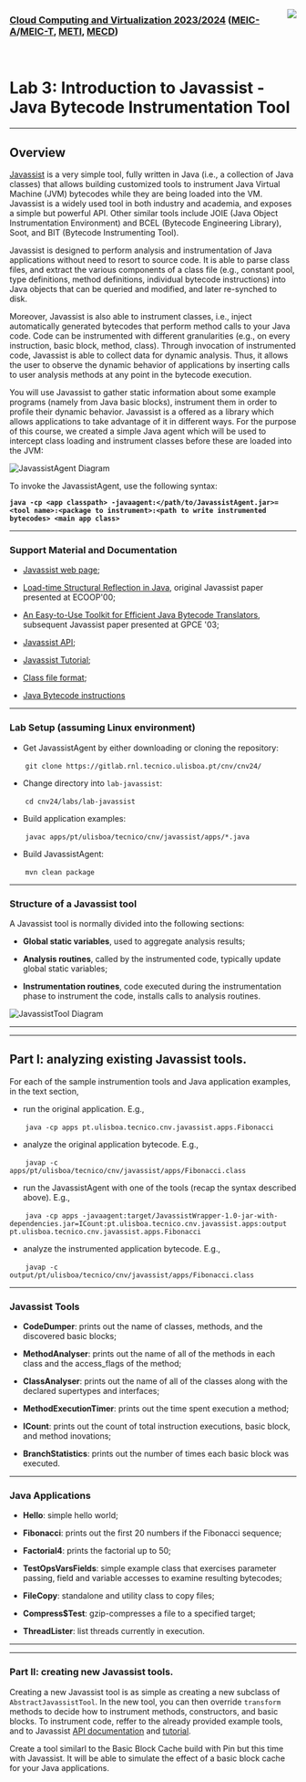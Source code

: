 <a href="https://dei.tecnico.ulisboa.pt/"><img style="float: right;" src="../../res/logodei.png"></a>

### [Cloud Computing and Virtualization 2023/2024](https://fenix.tecnico.ulisboa.pt/disciplinas/AVExe23/2023-2024/2-semestre) ([MEIC-A](https://fenix.tecnico.ulisboa.pt/cursos/meic-a)/[MEIC-T](https://fenix.tecnico.ulisboa.pt/meic-t), [METI](https://fenix.tecnico.ulisboa.pt/merc), [MECD](https://fenix.tecnico.ulisboa.pt/cursos/mecd))

&nbsp;
&nbsp;
&nbsp;
&nbsp;

# Lab 3: Introduction to Javassist - Java Bytecode Instrumentation Tool

---

## Overview


[Javassist](https://www.javassist.org/) is a very simple tool, fully written in Java (i.e., a collection of Java classes) that allows building customized tools to instrument Java Virtual Machine (JVM) bytecodes while they are being loaded into the VM. Javassist is a widely used tool in both industry and academia, and exposes a simple but powerful API. Other similar tools include JOIE (Java Object Instrumentation Environment) and BCEL (Bytecode Engineering Library), Soot, and BIT (Bytecode Instrumenting Tool).

Javassist is designed to perform analysis and instrumentation of Java applications without need to resort to source code. It is able to parse class files, and extract the various components of a class file (e.g., constant pool, type definitions, method definitions, individual bytecode instructions) into Java objects that can be queried and modified, and later re-synched to disk.

Moreover, Javassist is also able to instrument classes, i.e., inject automatically generated bytecodes that perform method calls to your Java code. Code can be instrumented with different granularities (e.g., on every instruction, basic block, method, class). Through invocation of instrumented code, Javassist is able to collect data for dynamic analysis. Thus, it allows the user to observe the dynamic behavior of applications by inserting calls to user analysis methods at any point in the bytecode execution.

You will use Javassist to gather static information about some example programs (namely from Java basic blocks), instrument them in order to profile their dynamic behavior. Javassist is a offered as a library which allows applications to take advantage of it in different ways. For the purpose of this course, we created a simple Java agent which will be used to intercept class loading and instrument classes before these are loaded into the JVM:

![JavassistAgent Diagram](res/JavassistAgent.png)

To invoke the JavassistAgent, use the following syntax:

**`java -cp <app classpath> -javaagent:</path/to/JavassistAgent.jar>=<tool name>:<package to instrument>:<path to write instrumented bytecodes> <main app class>`**

---

### Support Material and Documentation

- [Javassist web page](https://www.javassist.org/);

- [Load-time Structural Reflection in Java](https://citeseerx.ist.psu.edu/document?repid=rep1&type=pdf&doi=d81c33f3c7172a538bd81047ce51a4f70f4a16e9), original Javassist paper presented at ECOOP'00;

- [An Easy-to-Use Toolkit for Efficient Java Bytecode Translators](https://static.csg.ci.i.u-tokyo.ac.jp/papers/03/chiba-gpce03.pdf), subsequent Javassist paper presented at GPCE '03;

- [Javassist API](https://www.javassist.org/html/index.html);

- [Javassist Tutorial](https://www.javassist.org/tutorial/tutorial.html);

- [Class file format](https://docs.oracle.com/javase/specs/jvms/se7/html/jvms-4.html);

- [Java Bytecode instructions](http://docs.oracle.com/javase/specs/jvms/se11/html/jvms-6.html)

---

### Lab Setup (assuming Linux environment)

- Get JavassistAgent by either downloading or cloning the repository: 

&nbsp;&nbsp;&nbsp;&nbsp;&nbsp;&nbsp; `git clone https://gitlab.rnl.tecnico.ulisboa.pt/cnv/cnv24/`

- Change directory into `lab-javassist`:

&nbsp;&nbsp;&nbsp;&nbsp;&nbsp;&nbsp; `cd cnv24/labs/lab-javassist`

- Build application examples:

&nbsp;&nbsp;&nbsp;&nbsp;&nbsp;&nbsp; `javac apps/pt/ulisboa/tecnico/cnv/javassist/apps/*.java`

- Build JavassistAgent:

&nbsp;&nbsp;&nbsp;&nbsp;&nbsp;&nbsp; `mvn clean package`

---

### Structure of a Javassist tool

A Javassist tool is normally divided into the following sections:

- **Global static variables**, used to aggregate analysis results;

- **Analysis routines**, called by the instrumented code, typically update global static variables;

- **Instrumentation routines**, code executed during the instrumentation phase to instrument the code, installs calls to analysis routines.

![JavassistTool Diagram](res/JavassistTool.png)


---

---

## Part I: analyzing existing Javassist tools.

For each of the sample instrumention tools and Java application examples, in the text section,

- run the original application. E.g.,

&nbsp;&nbsp;&nbsp;&nbsp;&nbsp;&nbsp; `java -cp apps pt.ulisboa.tecnico.cnv.javassist.apps.Fibonacci`

- analyze the original application bytecode. E.g.,

&nbsp;&nbsp;&nbsp;&nbsp;&nbsp;&nbsp; `javap -c apps/pt/ulisboa/tecnico/cnv/javassist/apps/Fibonacci.class`

- run the JavassistAgent with one of the tools (recap the syntax described above). E.g.,

&nbsp;&nbsp;&nbsp;&nbsp;&nbsp;&nbsp; `java -cp apps -javaagent:target/JavassistWrapper-1.0-jar-with-dependencies.jar=ICount:pt.ulisboa.tecnico.cnv.javassist.apps:output pt.ulisboa.tecnico.cnv.javassist.apps.Fibonacci`

- analyze the instrumented application bytecode. E.g.,

&nbsp;&nbsp;&nbsp;&nbsp;&nbsp;&nbsp; `javap -c output/pt/ulisboa/tecnico/cnv/javassist/apps/Fibonacci.class`

---

### Javassist Tools

- **CodeDumper**: prints out the name of classes, methods, and the discovered basic blocks;

- **MethodAnalyser**: prints out the name of all of the methods in each class and the access\_flags of the method;

- **ClassAnalyser**: prints out the name of all of the classes along with the declared supertypes and interfaces;

- **MethodExecutionTimer**: prints out the time spent execution a method;

- **ICount**: prints out the count of total instruction executions, basic block, and method inovations;

- **BranchStatistics**: prints out the number of times each basic block was executed.

---

### Java Applications

- **Hello**: simple hello world;

- **Fibonacci**: prints out the first 20 numbers if the Fibonacci sequence;

- **Factorial4**: prints the factorial up to 50;

- **TestOpsVarsFields**: simple example class that exercises parameter passing, field and variable accesses to examine resulting bytecodes;

- **FileCopy**: standalone and utility class to copy files;

- **Compress$Test**: gzip-compresses a file to a specified target;

- **ThreadLister**: list threads currently in execution.

---

---

### Part II: creating new Javassist tools.

Creating a new Javassist tool is as simple as creating a new subclass of `AbstractJavassistTool`. In the new tool, you can then override `transform` methods to decide how to instrument methods, constructors, and basic blocks. To instrument code, reffer to the already provided example tools, and to Javassist [API documentation](https://www.javassist.org/html/index.html) and [tutorial](https://www.javassist.org/tutorial/tutorial.html).

Create a tool similarl to the Basic Block Cache build with Pin but this time with Javassist. It will be able to simulate the effect of a basic block cache for your Java applications.
